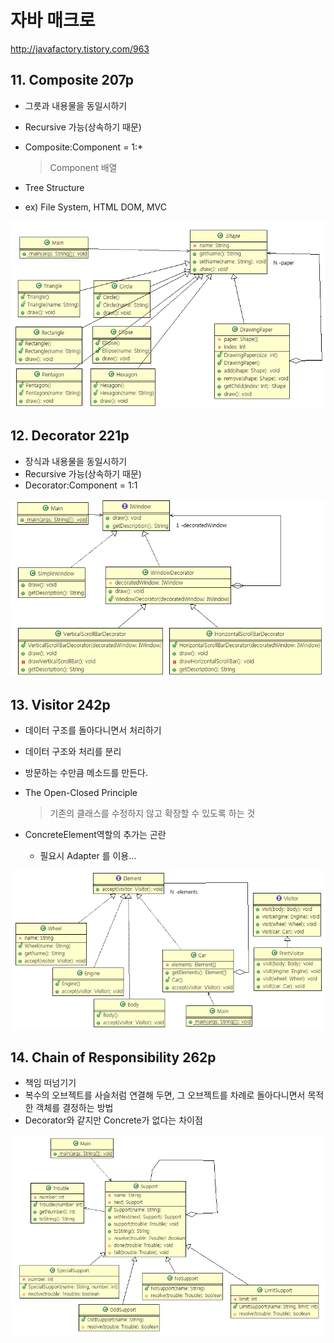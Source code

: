 # 자바 매크로
http://javafactory.tistory.com/963


## 11. Composite 207p
- 그릇과 내용물을 동일시하기
- Recursive 가능(상속하기 때문)
- Composite:Component = 1:*
    > Component 배열

- Tree Structure
- ex) File System, HTML DOM, MVC

![Composite](../st_Composite2/img.PNG)

## 12. Decorator 221p
- 장식과 내용물을 동일시하기
- Recursive 가능(상속하기 때문)
- Decorator:Component = 1:1

![Decorator](../st_Decorator2/img.PNG)

## 13. Visitor 242p
- 데이터 구조를 돌아다니면서 처리하기
- 데이터 구조와 처리를 분리
- 방문하는 수만큼 메소드를 만든다.
- The Open-Closed Principle
    > 기존의 클래스를 수정하지 않고 확장할 수 있도록 하는 것

- ConcreteElement역할의 추가는 곤란
    - 필요시 Adapter 를 이용...

![Visitor](../be_Visitor2/img.PNG)

## 14. Chain of Responsibility 262p
- 책임 떠넘기기
- 복수의 오브젝트를 사슬처럼 연결해 두면, 그 오브젝트를 차례로 돌아다니면서 목적한 객체를 결정하는 방법
- Decorator와 같지만 Concrete가 없다는 차이점

![CoR](../be_ChainOfResponsibility2/img.PNG)